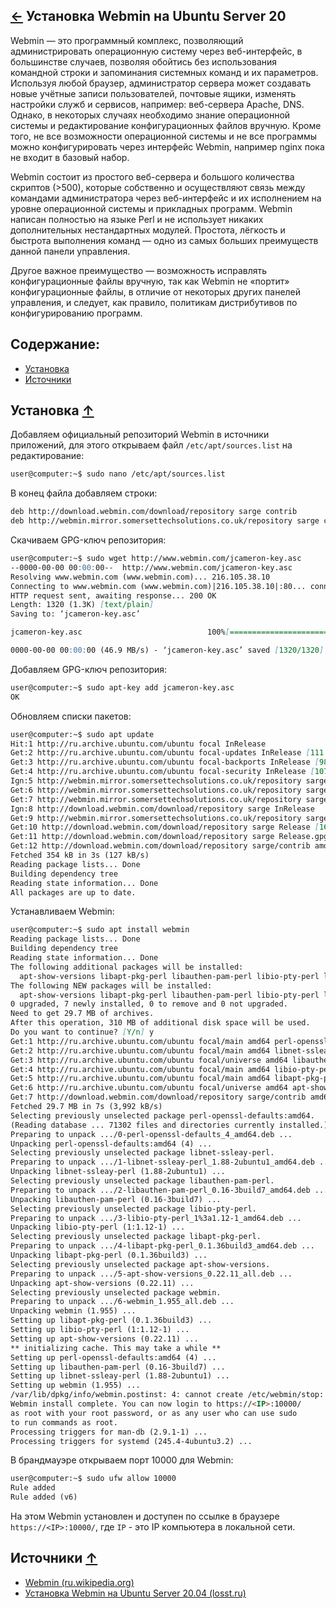 [&larr;](readme.md "Ubuntu") Установка Webmin на Ubuntu Server 20
-----------------------------------------------------------------

Webmin — это программный комплекс, позволяющий администрировать операционную систему через веб-интерфейс, в большинстве случаев, позволяя обойтись без использования командной строки и запоминания системных команд и их параметров. Используя любой браузер, администратор сервера может создавать новые учётные записи пользователей, почтовые ящики, изменять настройки служб и сервисов, например: веб-сервера Apache, DNS. Однако, в некоторых случаях необходимо знание операционной системы и редактирование конфигурационных файлов вручную. Кроме того, не все возможности операционной системы и не все программы можно конфигурировать через интерфейс Webmin, например nginx пока не входит в базовый набор.

Webmin состоит из простого веб-сервера и большого количества скриптов (>500), которые собственно и осуществляют связь между командами администратора через веб-интерфейс и их исполнением на уровне операционной системы и прикладных программ. Webmin написан полностью на языке Perl и не использует никаких дополнительных нестандартных модулей. Простота, лёгкость и быстрота выполнения команд — одно из самых больших преимуществ данной панели управления.

Другое важное преимущество — возможность исправлять конфигурационные файлы вручную, так как Webmin не «портит» конфигурационные файлы, в отличие от некоторых других панелей управления, и следует, как правило, политикам дистрибутивов по конфигурированию программ.

## <a name="content"></a> Содержание:

- [Установка](#installation)
- [Источники](#sources)

## <a name="installation"></a> Установка [&uarr;](#content "Содержание")

Добавляем официальный репозиторий Webmin в источники приложений, для этого открываем файл `/etc/apt/sources.list` на редактирование:

```markdown
user@computer:~$ sudo nano /etc/apt/sources.list
```

В конец файла добавляем строки:

```markdown
deb http://download.webmin.com/download/repository sarge contrib
deb http://webmin.mirror.somersettechsolutions.co.uk/repository sarge contrib
```

Скачиваем GPG-ключ репозитория:

```markdown
user@computer:~$ sudo wget http://www.webmin.com/jcameron-key.asc
--0000-00-00 00:00:00--  http://www.webmin.com/jcameron-key.asc
Resolving www.webmin.com (www.webmin.com)... 216.105.38.10
Connecting to www.webmin.com (www.webmin.com)|216.105.38.10|:80... connected.
HTTP request sent, awaiting response... 200 OK
Length: 1320 (1.3K) [text/plain]
Saving to: ‘jcameron-key.asc’

jcameron-key.asc                            100%[=========================================================================================>]   1.29K  --.-KB/s    in 0s

0000-00-00 00:00:00 (46.9 MB/s) - ‘jcameron-key.asc’ saved [1320/1320]
```

Добавляем GPG-ключ репозитория:

```markdown
user@computer:~$ sudo apt-key add jcameron-key.asc
OK
```

Обновляем списки пакетов:

```markdown
user@computer:~$ sudo apt update
Hit:1 http://ru.archive.ubuntu.com/ubuntu focal InRelease
Get:2 http://ru.archive.ubuntu.com/ubuntu focal-updates InRelease [111 kB]
Get:3 http://ru.archive.ubuntu.com/ubuntu focal-backports InRelease [98.3 kB]
Get:4 http://ru.archive.ubuntu.com/ubuntu focal-security InRelease [107 kB]
Ign:5 http://webmin.mirror.somersettechsolutions.co.uk/repository sarge InRelease
Get:6 http://webmin.mirror.somersettechsolutions.co.uk/repository sarge Release [16.9 kB]
Get:7 http://webmin.mirror.somersettechsolutions.co.uk/repository sarge Release.gpg [173 B]
Ign:8 http://download.webmin.com/download/repository sarge InRelease
Get:9 http://webmin.mirror.somersettechsolutions.co.uk/repository sarge/contrib amd64 Packages [1,393 B]
Get:10 http://download.webmin.com/download/repository sarge Release [16.9 kB]
Get:11 http://download.webmin.com/download/repository sarge Release.gpg [173 B]
Get:12 http://download.webmin.com/download/repository sarge/contrib amd64 Packages [1,393 B]
Fetched 354 kB in 3s (127 kB/s)
Reading package lists... Done
Building dependency tree
Reading state information... Done
All packages are up to date.
```

Устанавливаем Webmin:

```markdown
user@computer:~$ sudo apt install webmin
Reading package lists... Done
Building dependency tree
Reading state information... Done
The following additional packages will be installed:
  apt-show-versions libapt-pkg-perl libauthen-pam-perl libio-pty-perl libnet-ssleay-perl perl-openssl-defaults
The following NEW packages will be installed:
  apt-show-versions libapt-pkg-perl libauthen-pam-perl libio-pty-perl libnet-ssleay-perl perl-openssl-defaults webmin
0 upgraded, 7 newly installed, 0 to remove and 0 not upgraded.
Need to get 29.7 MB of archives.
After this operation, 310 MB of additional disk space will be used.
Do you want to continue? [Y/n] y
Get:1 http://ru.archive.ubuntu.com/ubuntu focal/main amd64 perl-openssl-defaults amd64 4 [7,192 B]
Get:2 http://ru.archive.ubuntu.com/ubuntu focal/main amd64 libnet-ssleay-perl amd64 1.88-2ubuntu1 [291 kB]
Get:3 http://ru.archive.ubuntu.com/ubuntu focal/universe amd64 libauthen-pam-perl amd64 0.16-3build7 [24.3 kB]
Get:4 http://ru.archive.ubuntu.com/ubuntu focal/main amd64 libio-pty-perl amd64 1:1.12-1 [32.4 kB]
Get:5 http://ru.archive.ubuntu.com/ubuntu focal/main amd64 libapt-pkg-perl amd64 0.1.36build3 [68.5 kB]
Get:6 http://ru.archive.ubuntu.com/ubuntu focal/universe amd64 apt-show-versions all 0.22.11 [28.8 kB]
Get:7 http://download.webmin.com/download/repository sarge/contrib amd64 webmin all 1.955 [29.3 MB]
Fetched 29.7 MB in 7s (3,992 kB/s)
Selecting previously unselected package perl-openssl-defaults:amd64.
(Reading database ... 71302 files and directories currently installed.)
Preparing to unpack .../0-perl-openssl-defaults_4_amd64.deb ...
Unpacking perl-openssl-defaults:amd64 (4) ...
Selecting previously unselected package libnet-ssleay-perl.
Preparing to unpack .../1-libnet-ssleay-perl_1.88-2ubuntu1_amd64.deb ...
Unpacking libnet-ssleay-perl (1.88-2ubuntu1) ...
Selecting previously unselected package libauthen-pam-perl.
Preparing to unpack .../2-libauthen-pam-perl_0.16-3build7_amd64.deb ...
Unpacking libauthen-pam-perl (0.16-3build7) ...
Selecting previously unselected package libio-pty-perl.
Preparing to unpack .../3-libio-pty-perl_1%3a1.12-1_amd64.deb ...
Unpacking libio-pty-perl (1:1.12-1) ...
Selecting previously unselected package libapt-pkg-perl.
Preparing to unpack .../4-libapt-pkg-perl_0.1.36build3_amd64.deb ...
Unpacking libapt-pkg-perl (0.1.36build3) ...
Selecting previously unselected package apt-show-versions.
Preparing to unpack .../5-apt-show-versions_0.22.11_all.deb ...
Unpacking apt-show-versions (0.22.11) ...
Selecting previously unselected package webmin.
Preparing to unpack .../6-webmin_1.955_all.deb ...
Unpacking webmin (1.955) ...
Setting up libapt-pkg-perl (0.1.36build3) ...
Setting up libio-pty-perl (1:1.12-1) ...
Setting up apt-show-versions (0.22.11) ...
** initializing cache. This may take a while **
Setting up perl-openssl-defaults:amd64 (4) ...
Setting up libauthen-pam-perl (0.16-3build7) ...
Setting up libnet-ssleay-perl (1.88-2ubuntu1) ...
Setting up webmin (1.955) ...
/var/lib/dpkg/info/webmin.postinst: 4: cannot create /etc/webmin/stop: Directory nonexistent
Webmin install complete. You can now login to https://<IP>:10000/
as root with your root password, or as any user who can use sudo
to run commands as root.
Processing triggers for man-db (2.9.1-1) ...
Processing triggers for systemd (245.4-4ubuntu3.2) ...
```

В брандмауэре открываем порт 10000 для Webmin:

```markdown
user@computer:~$ sudo ufw allow 10000
Rule added
Rule added (v6)
```

На этом Webmin установлен и доступен по ссылке в браузере `https://<IP>:10000/`, где `IP` - это IP компьютера в локальной сети.

## <a name="sources"></a> Источники [&uarr;](#content "Содержание")

- [Webmin (ru.wikipedia.org)](https://ru.wikipedia.org/wiki/Webmin)
- [Установка Webmin на Ubuntu Server 20.04 (losst.ru)](https://losst.ru/ustanovka-webmin-na-ubuntu-server-16-04)